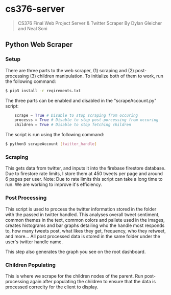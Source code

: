 # cs376-server

> CS376 Final Web Project Server & Twitter Scraper
> By Dylan Gleicher and Neal Soni

## Python Web Scraper

### Setup

There are three parts to the web scraper, (1) scraping and (2) post-processing (3) children manipulation. To initialize both of them to work, run the following command:

```bash
$ pip3 install -r reqirements.txt
```

The three parts can be enabled and disabled in the "scrapeAccount.py" script:
```python
	scrape = True # Disable to stop scraping from occuring
    processs = True # Disable to stop post-porcessing from occuring
    children = True # Disable to stop fetching children
```

The script is run using the following command: 
```bash
$ python3 scrapeAccount [twitter_handle]
```

### Scraping

This gets data from twitter, and inputs it into the firebase firestore database. Due to firestore rate limits, I store them at 450 tweets per page and around 6 pages per user. 
Note: Due to rate limits this script can take a long time to run. We are working to improve it's efficiency.

### Post Processing

This script is used to process the twitter information stored in the folder with the passed in twitter handled. This analyses overall tweet sentiment, common themes in the text, common colors and pallete used in the images, creates histograms and bar graphs detailing who the handle most responds to, how many tweets post, what likes they get, frequency, who they retweet, and more... All post processed data is stored in the same folder under the user's twitter handle name.

This step also generates the graph you see on the root dashboard. 

### Children Populating

This is where we scrape for the children nodes of the parent. Run post-processing again after populating the children to ensure that the data is processed correclty for the client to display. 
